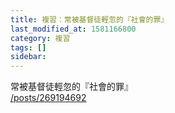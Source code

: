 ```yaml
---
title: 複習：常被基督徒輕忽的『社會的罪』
last_modified_at: 1581166800
category: 複習
tags: []
sidebar: 
---
```


<p>常被基督徒輕忽的『社會的罪』<br/>
<a href="/posts/269194692" target="_blank">/posts/269194692</a></p>
<p> </p>
